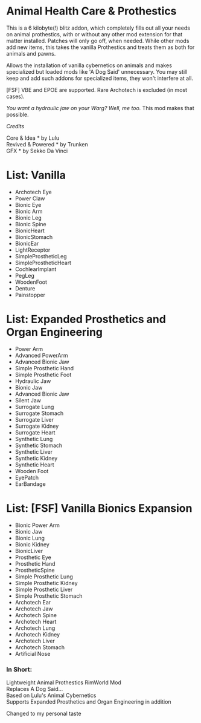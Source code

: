 <h1>Animal Health Care & Prothestics</h1>

This is a 6 kilobyte(!) blitz addon, which completely fills out all your needs on animal prothestics, with or without any other mod extension for that matter installed. Patches will only go off, when needed. While other mods add new items, this takes the vanilla Prothestics and treats them as both for animals and pawns. 

Allows the installation of vanilla cybernetics on animals and makes specialized but loaded mods like 'A Dog Said' unnecessary. You may still keep and add such addons for specialized items, they won't interfere at all. 

[FSF] VBE and EPOE are supported. Rare Archotech is excluded (in most cases).

<i>You want a hydraulic jaw on your Warg? Well, me too.</i> This mod makes that possible.

<i>Credits</i>

Core & Idea * by Lulu<br>
Revived & Powered * by Trunken<br>
GFX * by Sekko Da Vinci<br>

<h1>List: Vanilla</h1>

- Archotech Eye
- Power Claw
- Bionic Eye
- Bionic Arm
- Bionic Leg
- Bionic Spine
- BionicHeart
- BionicStomach
- BionicEar
- LightReceptor
- SimpleProstheticLeg
- SimpleProstheticHeart
- CochlearImplant
- PegLeg
- WoodenFoot
- Denture
- Painstopper
  
<h1>List: Expanded Prosthetics and Organ Engineering</h1>

- Power Arm
- Advanced PowerArm
- Advanced Bionic Jaw
- Simple Prosthetic Hand
- Simple Prosthetic Foot
- Hydraulic Jaw
- Bionic Jaw
- Advanced Bionic Jaw
- Silent Jaw
- Surrogate Lung
- Surrogate Stomach
- Surrogate Liver
- Surrogate Kidney
- Surrogate Heart
- Synthetic Lung
- Synthetic Stomach
- Synthetic Liver
- Synthetic Kidney
- Synthetic Heart
- Wooden Foot
- EyePatch
- EarBandage

<h1>List: [FSF] Vanilla Bionics Expansion</h1>

- Bionic Power Arm
- Bionic Jaw
- Bionic Lung
- Bionic Kidney
- BionicLiver
- Prosthetic Eye
- Prosthetic Hand
- ProstheticSpine
- Simple Prosthetic Lung
- Simple Prosthetic Kidney
- Simple Prosthetic Liver
- Simple Prosthetic Stomach
- Archotech Ear
- Archotech Jaw
- Archotech Spine
- Archotech Heart
- Archotech Lung
- Archotech Kidney
- Archotech Liver
- Archotech Stomach
- Artificial Nose

### In Short:

Lightweight Animal Prothestics RimWorld Mod<br>
Replaces A Dog Said...<br>
Based on Lulu's Animal Cybernetics<br>
Supports Expanded Prosthetics and Organ Engineering in addition<br>

Changed to my personal taste<br>
